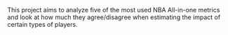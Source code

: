 This project aims to analyze five of the most used NBA All-in-one metrics and look at how much they agree/disagree when estimating the impact of certain types of players.
